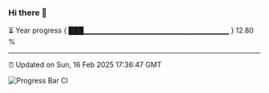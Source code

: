 ### Hi there 👋

⏳ Year progress { ███▁▁▁▁▁▁▁▁▁▁▁▁▁▁▁▁▁▁▁▁▁▁▁▁▁▁▁ } 12.80 %

---

⏰ Updated on Sun, 16 Feb 2025 17:36:47 GMT

![Progress Bar CI](https://github.com/IshwaranRudhara/GIT-ACTION/workflows/Progress%20Bar%20CI/badge.svg)
